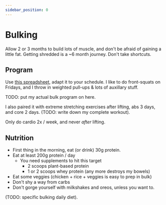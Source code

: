 ```yaml
---
sidebar_position: 0
---
```


# Bulking

Allow 2 or 3 months to build lots of muscle, and don't be afraid of gaining a little fat. Getting shredded is a ~6 month journey. Don't take shortcuts.

## Program

Use [this spreadsheet](https://docs.google.com/spreadsheets/d/1kWoa_W7le1Zh_3ufNy17Y8w4l0YEzz7ELM6V2n9-FOg), adapt it to your schedule. I like to do front-squats on Fridays, and I throw in weighted pull-ups & lots of auxillary stuff.

TODO: put my actual bulk program on here.

I also paired it with extreme stretching exercises after lifting, abs 3 days, and core 2 days. (TODO: write down my complete workout).

Only do cardio 2x / week, and never _after_ lifting.

## Nutrition

* First thing in the morning, eat (or drink) 30g protein.
* Eat at least 200g protein / day
  * You need supplements to hit this target
    * 2 scoops plant-based protein
    * 1 or 2 scoops whey protein (any more destroys my bowels)
* Eat some veggies (chicken + rice + veggies is easy to prep in bulk)
* Don't shy a way from carbs
* Don't gorge yourself with milkshakes and oreos, unless you want to.

(TODO: specific bulking daily diet).

